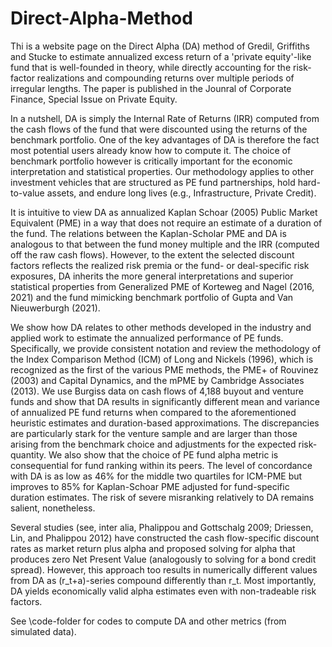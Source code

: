 # Direct-Alpha-Method
Thi is a website page on the Direct Alpha (DA) method of Gredil, Griffiths and Stucke to estimate annualized excess return of a 'private equity'-like fund that is well-founded in theory, while directly accounting for the risk-factor realizations and compounding returns over multiple periods of irregular lengths. The paper is published in the Jounral of Corporate Finance, Special Issue on Private Equity. 

In a nutshell, DA is simply the Internal Rate of Returns (IRR) computed from the cash flows of the fund that were discounted using the returns of the benchmark portfolio. One of the key advantages of DA is therefore the fact most potential users already know how to compute it. The choice of benchmark portfolio however is critically important for the economic interpretation and statistical properties. Our methodology applies to other investment vehicles that are structured as PE fund partnerships, hold hard-to-value assets, and endure long lives (e.g., Infrastructure, Private Credit).

It is intuitive to view DA as annualized Kaplan Schoar (2005) Public Market Equivalent (PME) in a way that does not require an estimate of a duration of the fund. The relations between the Kaplan-Scholar PME and DA is analogous to that between the fund money multiple and the IRR (computed off the raw cash flows). However, to the extent the selected discount factors reflects the realized risk premia or the fund- or deal-specific risk exposures, DA inherits the more general interpretations and superior statistical properties from Generalized PME of Korteweg and Nagel (2016, 2021) and the fund mimicking benchmark portfolio of Gupta and Van Nieuwerburgh (2021).

We show how DA relates to other methods developed in the industry and applied work to estimate the annualized performance of PE funds. Specifically, we provide consistent notation and review the methodology of the Index Comparison Method (ICM) of Long and Nickels (1996), which is recognized as the first of the various PME methods, the PME+ of Rouvinez (2003) and Capital Dynamics, and the mPME by Cambridge Associates (2013). We use Burgiss data on cash flows of 4,188 buyout and venture funds and show that DA results in significantly different mean and variance of annualized PE fund returns when compared to the aforementioned heuristic estimates and duration-based approximations. The discrepancies are particularly stark for the venture sample and are larger than those arising from the benchmark choice and adjustments for the expected risk-quantity. We also show that the choice of PE fund alpha metric is consequential for fund ranking within its peers. The level of concordance with DA is as low as 46% for the middle two quartiles for ICM-PME but improves to 85% for Kaplan-Schoar PME adjusted for fund-specific duration estimates. The risk of severe misranking relatively to DA remains salient, nonetheless.

Several studies (see, inter alia, Phalippou and Gottschalg 2009; Driessen, Lin, and Phalippou 2012) have constructed the cash flow-specific discount rates as market return plus alpha and proposed solving for alpha that produces zero Net Present Value (analogously to solving for a bond credit spread). However, this approach too results in numerically different values from DA as (r_t+a)-series compound differently than r_t. Most importantly, DA yields economically valid alpha estimates even with non-tradeable risk factors.

See \code-folder for codes to compute DA and other metrics (from simulated data).   
